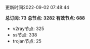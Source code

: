 更新时间2022-09-02 07:48:44

**总订阅: 73**
**总节点: 3282**
**有效节点: 688**
- v2ray节点: 325
- ss节点: 338
- trojan节点: 25
